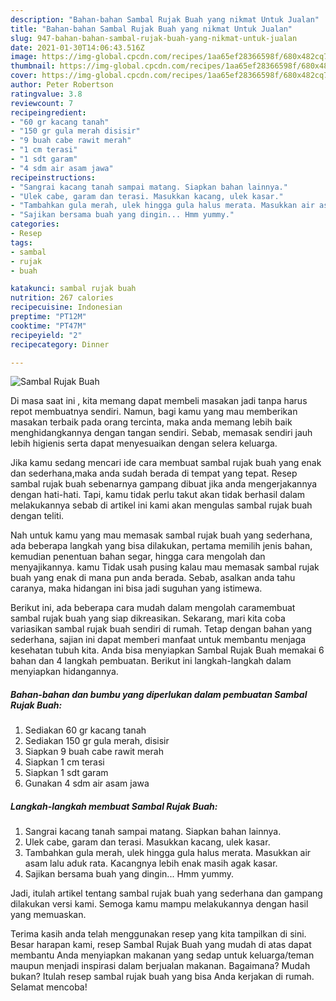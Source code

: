 ```yaml
---
description: "Bahan-bahan Sambal Rujak Buah yang nikmat Untuk Jualan"
title: "Bahan-bahan Sambal Rujak Buah yang nikmat Untuk Jualan"
slug: 947-bahan-bahan-sambal-rujak-buah-yang-nikmat-untuk-jualan
date: 2021-01-30T14:06:43.516Z
image: https://img-global.cpcdn.com/recipes/1aa65ef28366598f/680x482cq70/sambal-rujak-buah-foto-resep-utama.jpg
thumbnail: https://img-global.cpcdn.com/recipes/1aa65ef28366598f/680x482cq70/sambal-rujak-buah-foto-resep-utama.jpg
cover: https://img-global.cpcdn.com/recipes/1aa65ef28366598f/680x482cq70/sambal-rujak-buah-foto-resep-utama.jpg
author: Peter Robertson
ratingvalue: 3.8
reviewcount: 7
recipeingredient:
- "60 gr kacang tanah"
- "150 gr gula merah disisir"
- "9 buah cabe rawit merah"
- "1 cm terasi"
- "1 sdt garam"
- "4 sdm air asam jawa"
recipeinstructions:
- "Sangrai kacang tanah sampai matang. Siapkan bahan lainnya."
- "Ulek cabe, garam dan terasi. Masukkan kacang, ulek kasar."
- "Tambahkan gula merah, ulek hingga gula halus merata. Masukkan air asam lalu aduk rata. Kacangnya lebih enak masih agak kasar."
- "Sajikan bersama buah yang dingin... Hmm yummy."
categories:
- Resep
tags:
- sambal
- rujak
- buah

katakunci: sambal rujak buah 
nutrition: 267 calories
recipecuisine: Indonesian
preptime: "PT12M"
cooktime: "PT47M"
recipeyield: "2"
recipecategory: Dinner

---
```



![Sambal Rujak Buah](https://img-global.cpcdn.com/recipes/1aa65ef28366598f/680x482cq70/sambal-rujak-buah-foto-resep-utama.jpg)

Di masa  saat ini , kita memang dapat membeli masakan jadi tanpa harus repot membuatnya sendiri. Namun, bagi kamu yang mau memberikan masakan terbaik pada orang tercinta, maka anda memang lebih baik menghidangkannya dengan tangan sendiri. Sebab, memasak sendiri jauh lebih higienis serta dapat menyesuaikan dengan selera keluarga.

Jika kamu sedang mencari ide cara membuat sambal rujak buah yang enak dan sederhana,maka anda sudah berada di tempat yang tepat. Resep sambal rujak buah  sebenarnya gampang dibuat jika anda mengerjakannya dengan hati-hati. Tapi, kamu tidak perlu takut akan tidak berhasil dalam melakukannya 
sebab di artikel ini kami akan mengulas sambal rujak buah dengan teliti.  



Nah untuk kamu yang mau memasak sambal rujak buah yang sederhana, ada beberapa langkah yang bisa dilakukan, pertama memilih jenis bahan, kemudian penentuan bahan segar, hingga cara mengolah dan menyajikannya. kamu Tidak usah pusing kalau mau memasak sambal rujak buah yang enak di mana pun anda berada. Sebab, asalkan anda  tahu caranya, maka hidangan ini bisa jadi suguhan yang istimewa.

Berikut ini, ada beberapa cara mudah dalam mengolah caramembuat sambal rujak buah yang siap dikreasikan. Sekarang, mari kita coba variasikan sambal rujak buah sendiri di rumah. Tetap dengan bahan yang sederhana, sajian ini dapat memberi manfaat untuk membantu menjaga kesehatan tubuh kita. Anda bisa menyiapkan Sambal Rujak Buah memakai 6 bahan dan 4 langkah pembuatan. Berikut ini langkah-langkah dalam menyiapkan hidangannya.

<!--inarticleads1-->

##### Bahan-bahan dan bumbu yang diperlukan dalam pembuatan Sambal Rujak Buah:

1. Sediakan 60 gr kacang tanah
1. Sediakan 150 gr gula merah, disisir
1. Siapkan 9 buah cabe rawit merah
1. Siapkan 1 cm terasi
1. Siapkan 1 sdt garam
1. Gunakan 4 sdm air asam jawa




<!--inarticleads2-->

##### Langkah-langkah membuat Sambal Rujak Buah:

1. Sangrai kacang tanah sampai matang. Siapkan bahan lainnya.
1. Ulek cabe, garam dan terasi. Masukkan kacang, ulek kasar.
1. Tambahkan gula merah, ulek hingga gula halus merata. Masukkan air asam lalu aduk rata. Kacangnya lebih enak masih agak kasar.
1. Sajikan bersama buah yang dingin... Hmm yummy.




Jadi, itulah artikel tentang  sambal rujak buah  yang sederhana dan gampang dilakukan versi kami. Semoga kamu mampu melakukannya dengan hasil yang memuaskan. 

Terima kasih anda telah menggunakan resep yang kita tampilkan di sini. Besar harapan kami, resep  Sambal Rujak Buah yang mudah di atas dapat membantu Anda menyiapkan makanan yang sedap untuk keluarga/teman maupun menjadi inspirasi dalam berjualan makanan. Bagaimana? Mudah bukan? Itulah resep sambal rujak buah yang bisa Anda kerjakan di rumah. Selamat mencoba!

